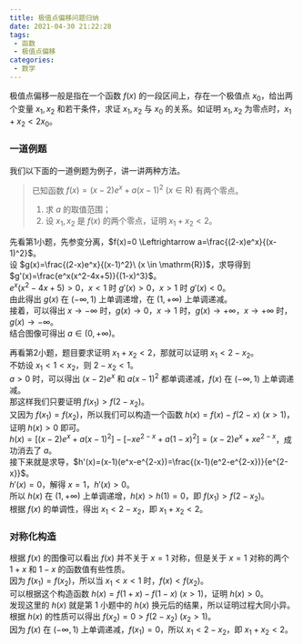 ```yaml
---
title: 极值点偏移问题归纳
date: 2021-04-30 21:22:28
tags:
 - 函数
 - 极值点偏移
categories:
 - 数学
---
```


极值点偏移一般是指在一个函数 $f(x)$ 的一段区间上，存在一个极值点 $x_0$，给出两个变量 $x_1, x_2$ 和若干条件，求证 $x_1, x_2$ 与 $x_0$ 的关系。如证明 $x_1,x_2$ 为零点时，$x_1 + x_2 < 2x_0$。
<!-- more-->

### 一道例题
我们以下面的一道例题为例子，讲一讲两种方法。

> 已知函数 $f(x)=(x-2)e^x+a(x-1)^2\ (x \in \mathrm{R})$ 有两个零点。  
> 1. 求 $a$ 的取值范围；  
> 2. 设 $x_1, x_2$ 是 $f(x)$ 的两个零点，证明 $x_1 + x_2 < 2$。  

先看第1小题，先参变分离，$f(x)=0 \Leftrightarrow a=\frac{(2-x)e^x}{(x-1)^2}$。  
设 $g(x)=\frac{(2-x)e^x}{(x-1)^2}\ (x \in \mathrm{R})$，求导得到
$g'(x)=\frac{e^x(x^2-4x+5)}{(1-x)^3}$。  
$e^x(x^2-4x+5)>0$，$x < 1$ 时 $g'(x)>0$，$x>1$ 时 $g'(x)<0$。  
由此得出 $g(x)$ 在 $(-\infty,1)$ 上单调递增，在 $(1,+\infty)$ 上单调递减。  
接着，可以得出 $x\rightarrow-\infty$ 时，$g(x)\rightarrow 0$，$x\rightarrow 1$ 时，$g(x)\rightarrow+\infty$，$x\rightarrow+\infty$ 时，$g(x)\rightarrow-\infty$。  
结合图像可得出 $a\in(0,+\infty)$。

再看第2小题，题目要求证明 $x_1 + x_2 < 2$，那就可以证明 $x_1 < 2 - x_2$。  
不妨设 $x_1<1<x_2$，则 $2-x_2 < 1$。  
$a > 0$ 时，可以得出 $(x-2)e^x$ 和 $a(x-1)^2$ 都单调递减，$f(x)$ 在 $(-\infty,1)$ 上单调递减。  
那这样我们只要证明 $f(x_1) > f(2-x_2)$。   
又因为 $f(x_1)=f(x_2)$，所以我们可以构造一个函数 $h(x)=f(x) - f(2-x)\ (x>1)$，证明 $h(x)>0$ 即可。  
$h(x)=[(x-2)e^x+a(x-1)^2]-[-xe^{2-x}+a(1-x)^2]=(x-2)e^x+xe^{2-x}$，成功消去了 $a$。  
接下来就是求导，$h'(x)=(x-1)(e^x-e^{2-x})=\frac{(x-1)(e^2-e^{2-x})}{e^{2-x}}$。  
$h'(x)=0$，解得 $x=1$，$h'(x)>0$。  
所以 $h(x)$ 在 $(1,+\infty)$ 上单调递增，$h(x)>h(1)=0$，即 $f(x_1) > f(2-x_2)$。  
根据 $f(x)$ 的单调性，得出 $x_1 < 2-x_2$，即 $x_1+x_2 < 2$。

### 对称化构造
根据 $f(x)$ 的图像可以看出 $f(x)$ 并不关于 $x=1$ 对称，但是关于 $x=1$ 对称的两个 $1+x$ 和 $1-x$ 的函数值有些性质。  
因为 $f(x_1)=f(x_2)$，所以当 $x_1<x<1$ 时，$f(x)<f(x_2)$。  
可以根据这个构造函数 $h(x)=f(1+x)-f(1-x)\ (x>1)$，证明 $h(x)>0$。  
发现这里的 $h(x)$ 就是第 1 小题中的 $h(x)$ 换元后的结果，所以证明过程大同小异。  
根据 $h(x)$ 的性质可以得出 $f(x_2)=0 > f(2-x_2)\ (x_2>1)$。  
因为 $f(x)$ 在 $(-\infty,1)$ 上单调递减，$f(x_1)=0$，所以 $x_1<2-x_2$，即 $x_1+x_2<2$。